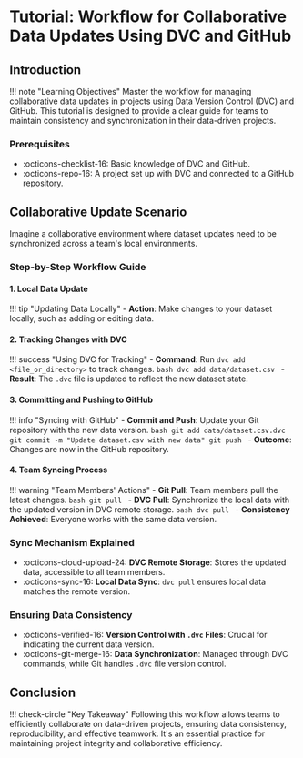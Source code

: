# Tutorial: Workflow for Collaborative Data Updates Using DVC and GitHub

## Introduction

!!! note "Learning Objectives"
    Master the workflow for managing collaborative data updates in projects using Data Version Control (DVC) and GitHub. This tutorial is designed to provide a clear guide for teams to maintain consistency and synchronization in their data-driven projects.

### Prerequisites

- :octicons-checklist-16: Basic knowledge of DVC and GitHub.
- :octicons-repo-16: A project set up with DVC and connected to a GitHub repository.

## Collaborative Update Scenario

Imagine a collaborative environment where dataset updates need to be synchronized across a team's local environments.

### Step-by-Step Workflow Guide

#### 1. Local Data Update

!!! tip "Updating Data Locally"
    - **Action**: Make changes to your dataset locally, such as adding or editing data.

#### 2. Tracking Changes with DVC

!!! success "Using DVC for Tracking"
    - **Command**: Run `dvc add <file_or_directory>` to track changes.
      ```bash
      dvc add data/dataset.csv
      ```
    - **Result**: The `.dvc` file is updated to reflect the new dataset state.

#### 3. Committing and Pushing to GitHub

!!! info "Syncing with GitHub"
    - **Commit and Push**: Update your Git repository with the new data version.
      ```bash
      git add data/dataset.csv.dvc
      git commit -m "Update dataset.csv with new data"
      git push
      ```
    - **Outcome**: Changes are now in the GitHub repository.

#### 4. Team Syncing Process

!!! warning "Team Members' Actions"
    - **Git Pull**: Team members pull the latest changes.
      ```bash
      git pull
      ```
    - **DVC Pull**: Synchronize the local data with the updated version in DVC remote storage.
      ```bash
      dvc pull
      ```
    - **Consistency Achieved**: Everyone works with the same data version.

### Sync Mechanism Explained

- :octicons-cloud-upload-24: **DVC Remote Storage**: Stores the updated data, accessible to all team members.
- :octicons-sync-16: **Local Data Sync**: `dvc pull` ensures local data matches the remote version.

### Ensuring Data Consistency

- :octicons-verified-16: **Version Control with `.dvc` Files**: Crucial for indicating the current data version.
- :octicons-git-merge-16: **Data Synchronization**: Managed through DVC commands, while Git handles `.dvc` file version control.

## Conclusion

!!! check-circle "Key Takeaway"
    Following this workflow allows teams to efficiently collaborate on data-driven projects, ensuring data consistency, reproducibility, and effective teamwork. It's an essential practice for maintaining project integrity and collaborative efficiency.